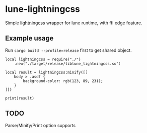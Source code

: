 # lune-lightningcss

Simple [lightningcss](https://github.com/parcel-bundler/lightningcss) wrapper for lune runtime, with ffi edge feature.

## Example usage

Run `cargo build --profile=release` first to get shared object.

```luau
local lightningcss = require("./")
    .new("./target/release/liblune_lightningcss.so")

local result = lightningcss:minify([[
    body > .asdf {
        background-color: rgb(123, 89, 231);
    }
]])

print(result)
```

## TODO

Parse/Minify/Print option supports
